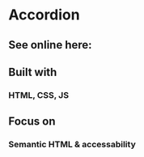 # Accordion

## See online here: 

## Built with 

### HTML, CSS, JS 

## Focus on 

### Semantic HTML & accessability
